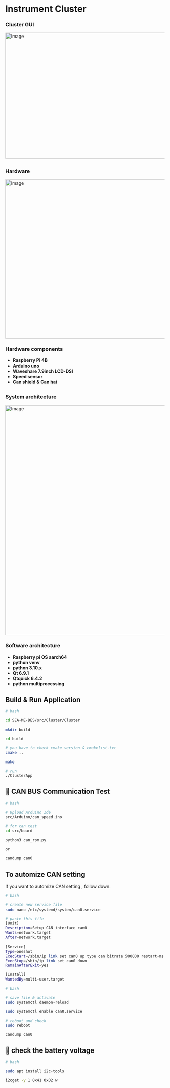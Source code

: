 <!-- cluster 부분 -->
# Instrument Cluster

### Cluster GUI
<!-- <p align="center"> -->
<img width="1276" height="397" alt="Image" src="https://github.com/user-attachments/assets/7978a139-d85e-47fb-96e7-0c468c9e55b5" />
<!-- </p> -->

##

### Hardware
<!-- <p align="center"> -->
<img width="630" height="502" alt="Image" src="https://github.com/user-attachments/assets/75017de1-eb9d-4e1a-8a69-e72a90c90cb2" />
<!-- </p> -->

### Hardware components
- **Raspberry Pi 4B**
- **Arduino uno**
- **Waveshare 7.9inch LCD-DSI**
- **Speed sensor**
- **Can shield & Can hat**


##

### System architecture
<img width="1188" height="726" alt="Image" src="https://github.com/user-attachments/assets/d8bef1b4-f8c2-430f-bad6-66f989c535ee" />



### Software architecture
 - **Raspberry pi OS aarch64**
 - **python venv**
 - **python 3.10.x**
 - **Qt 6.9.1**
 - **Qtquick 6.4.2**
 - **python multiprocessing**


## Build & Run  Application
```bash
# bash

cd SEA-ME-DES/src/Cluster/Cluster

mkdir build

cd build

# you have to check cmake version & cmakelist.txt
cmake ..

make 

# run
./ClusterApp
```

## 🔗 CAN BUS Communication Test

```bash
# bash

# Upload Arduino Ide
src/Arduino/can_speed.ino

# for can test
cd src/board

python3 can_rpm.py 

or 

candump can0
```

## To automize CAN setting 
If you want to automize CAN setting , follow down.
```bash
# bash

# create new service file
sudo nano /etc/systemd/system/can0.service 
```
```bash
# paste this file 
[Unit]
Description=Setup CAN interface can0
Wants=network.target
After=network.target

[Service]
Type=oneshot
ExecStart=/sbin/ip link set can0 up type can bitrate 500000 restart-ms 100
ExecStop=/sbin/ip link set can0 down
RemainAfterExit=yes

[Install]
WantedBy=multi-user.target
```

```bash
# bash

# save file & activate
sudo systemctl daemon-reload

sudo systemctl enable can0.service

# reboot and check 
sudo reboot

candump can0
```


## 🔋 check the battery voltage
```bash
# bash

sudo apt install i2c-tools

i2cget -y 1 0x41 0x02 w
```
